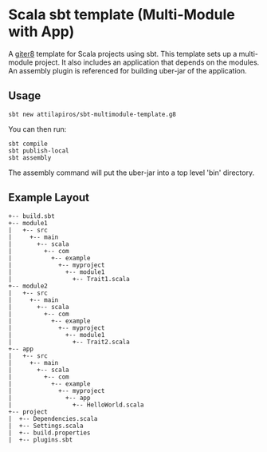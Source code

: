 # Scala sbt template (Multi-Module with App)

A [giter8][1] template for Scala projects using sbt. 
This template sets up a multi-module project. It also includes an application that depends on the modules. 
An assembly plugin is referenced for building uber-jar of the application.

## Usage

```sbt new attilapiros/sbt-multimodule-template.g8```

You can then run:

~~~
sbt compile
sbt publish-local
sbt assembly
~~~

The assembly command will put the uber-jar into a top level 'bin' directory.

## Example Layout

~~~
+-- build.sbt
+-- module1
|   +-- src
|     +-- main
|       +-- scala
|         +-- com
|           +-- example
|             +-- myproject
|               +-- module1
|                 +-- Trait1.scala
+-- module2
|   +-- src
|     +-- main
|       +-- scala
|         +-- com
|           +-- example
|             +-- myproject
|               +-- module1
|                 +-- Trait2.scala
+-- app
|   +-- src
|     +-- main
|       +-- scala
|         +-- com
|           +-- example
|             +-- myproject
|               +-- app
|                 +-- HelloWorld.scala
+-- project
|  +-- Dependencies.scala
|  +-- Settings.scala
|  +-- build.properties
|  +-- plugins.sbt
~~~

[1]: https://github.com/n8han/giter8
